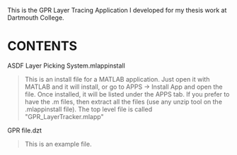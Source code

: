 
This is the GPR Layer Tracing Application I developed for my thesis work at Dartmouth College.

# CONTENTS
ASDF Layer Picking System.mlappinstall 
> This is an install file for a MATLAB application. Just open it with MATLAB and it will install, or go to APPS -> Install App and open the file. Once installed, it will be listed under the APPS tab. If you prefer to have the .m files, then extract all the files (use any unzip tool on the .mlappinstall file). The top level file is called "GPR_LayerTracker.mlapp"

GPR file.dzt
> This is an example file.


